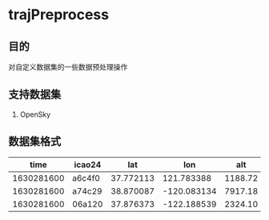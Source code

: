 # trajPreprocess

## 目的

对自定义数据集的一些数据预处理操作

## 支持数据集
1. OpenSky

## 数据集格式
|  time   | icao24  |  lat   | lon  |alt  |
|  ----  | ----  |----  |----  |----  |
| 1630281600  |a6c4f0  |37.772113  |121.783388 |1188.72  |
| 1630281600  |a74c29  |38.870087  |-120.083134 |7917.18  |
| 1630281600  |06a120  |37.876373  |-122.188539 |2324.10  |